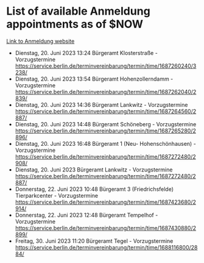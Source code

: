 # List of available Anmeldung appointments as of $NOW
[Link to Anmeldung website](https://service.berlin.de/terminvereinbarung/termin/tag.php?termin=1&anliegen[]=120686&dienstleisterlist=122210,122217,327316,122219,327312,122227,327314,122231,327346,122243,327348,122254,122252,329742,122260,329745,122262,329748,122271,327278,122273,327274,122277,327276,330436,122280,327294,122282,327290,122284,327292,122291,327270,122285,327266,122286,327264,122296,327268,150230,329760,122297,327286,122294,327284,122312,329763,122314,329775,122304,327330,122311,327334,122309,327332,317869,122281,327352,122279,329772,122283,122276,327324,122274,327326,122267,329766,122246,327318,122251,327320,122257,327322,122208,327298,122226,327300&herkunft=http%3A%2F%2Fservice.berlin.de%2Fdienstleistung%2F120686%2F)
- Dienstag, 20. Juni 2023 13:24 Bürgeramt Klosterstraße - Vorzugstermine https://service.berlin.de/terminvereinbarung/termin/time/1687260240/3238/
- Dienstag, 20. Juni 2023 13:54 Bürgeramt Hohenzollerndamm - Vorzugstermine https://service.berlin.de/terminvereinbarung/termin/time/1687262040/2839/
- Dienstag, 20. Juni 2023 14:36 Bürgeramt Lankwitz - Vorzugstermine https://service.berlin.de/terminvereinbarung/termin/time/1687264560/2887/
- Dienstag, 20. Juni 2023 14:48 Bürgeramt Schöneberg - Vorzugstermine https://service.berlin.de/terminvereinbarung/termin/time/1687265280/2896/
- Dienstag, 20. Juni 2023 16:48 Bürgeramt 1 (Neu- Hohenschönhausen) - Vorzugstermine https://service.berlin.de/terminvereinbarung/termin/time/1687272480/2908/
- Dienstag, 20. Juni 2023  Bürgeramt Lankwitz - Vorzugstermine https://service.berlin.de/terminvereinbarung/termin/time/1687272480/2887/
- Donnerstag, 22. Juni 2023 10:48 Bürgeramt 3 (Friedrichsfelde) Tierparkcenter - Vorzugstermine https://service.berlin.de/terminvereinbarung/termin/time/1687423680/2914/
- Donnerstag, 22. Juni 2023 12:48 Bürgeramt Tempelhof - Vorzugstermine https://service.berlin.de/terminvereinbarung/termin/time/1687430880/2899/
- Freitag, 30. Juni 2023 11:20 Bürgeramt Tegel - Vorzugstermine https://service.berlin.de/terminvereinbarung/termin/time/1688116800/2884/
